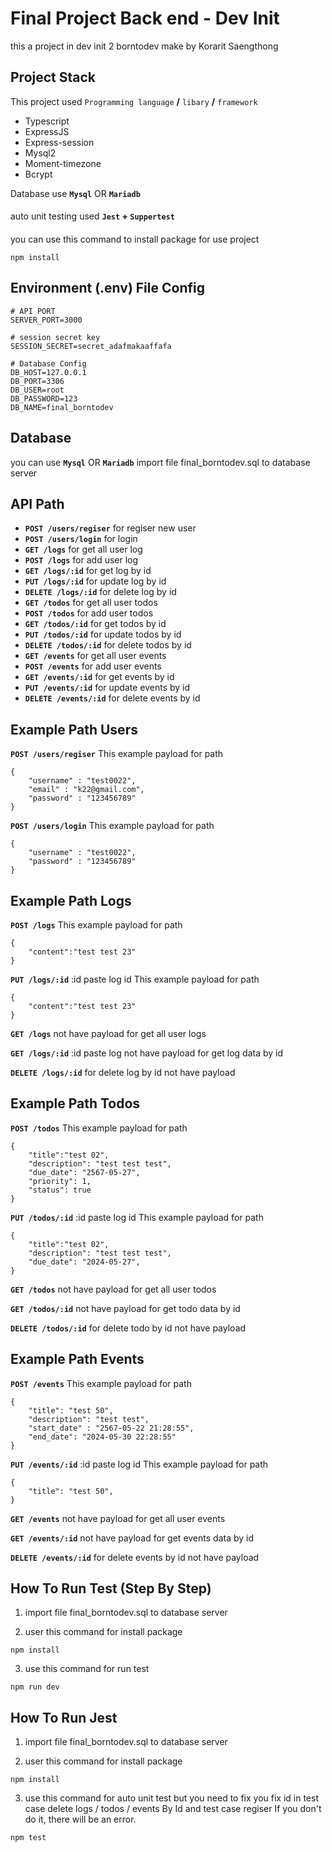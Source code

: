 # Final Project Back end - Dev Init

this a project in dev init 2 borntodev make by Korarit Saengthong
## Project Stack

This project used `Programming language` **/** `libary` **/** `framework`

- Typescript
- ExpressJS
- Express-session
- Mysql2
- Moment-timezone
- Bcrypt

Database use **`Mysql`** OR **`Mariadb`**

####
auto unit testing used **`Jest` + `Suppertest`**
####
you can use this command to install package for use project
``` 
npm install
```


## Environment (.env) File Config
```
# API PORT
SERVER_PORT=3000

# session secret key
SESSION_SECRET=secret_adafmakaaffafa

# Database Config
DB_HOST=127.0.0.1
DB_PORT=3306
DB_USER=root
DB_PASSWORD=123
DB_NAME=final_borntodev
```

## Database
you can use **`Mysql`** OR **`Mariadb`**  import file final_borntodev.sql to database server

## API Path

- **`POST /users/regiser`** for regiser new user
- **`POST /users/login`** for login
- **`GET /logs`** for get all user log
- **`POST /logs`** for add user log
- **`GET /logs/:id`** for get log by id
- **`PUT /logs/:id`** for update log by id
- **`DELETE /logs/:id`** for delete log by id
- **`GET /todos`** for get all user todos
- **`POST /todos`** for add user todos
- **`GET /todos/:id`** for get todos by id
- **`PUT /todos/:id`** for update todos by id
- **`DELETE /todos/:id`** for delete todos by id
- **`GET /events`** for get all user events
- **`POST /events`** for add user events
- **`GET /events/:id`** for get events by id
- **`PUT /events/:id`** for update events by id
- **`DELETE /events/:id`** for delete events by id
## Example Path Users
**`POST /users/regiser`** This example payload for path
```
{
    "username" : "test0022",
    "email" : "k22@gmail.com",
    "password" : "123456789"
}
```
**`POST /users/login`** This example payload for path
```
{
    "username" : "test0022",
    "password" : "123456789"
}
```

## Example Path Logs
**`POST /logs`** This example payload for path
```
{
    "content":"test test 23"
}
```
**`PUT /logs/:id`** :id paste log id This example payload for path
```
{
    "content":"test test 23"
}
```
**`GET /logs`** not have payload for get all user logs

**`GET /logs/:id`** :id paste log not have payload for get log data by id

**`DELETE /logs/:id`** for delete log by id not have payload

## Example Path Todos
**`POST /todos`** This example payload for path
```
{
    "title":"test 02",
    "description": "test test test",
    "due_date": "2567-05-27",
    "priority": 1,
    "status": true
}
```
**`PUT /todos/:id`** :id paste log id This example payload for path
```
{
    "title":"test 02",
    "description": "test test test",
    "due_date": "2024-05-27",
}
```
**`GET /todos`** not have payload for get all user todos

**`GET /todos/:id`** not have payload for get todo data by id


**`DELETE /todos/:id`** for delete todo by id not have payload



## Example Path Events
**`POST /events`** This example payload for path
```
{
    "title": "test 50",
    "description": "test test",
    "start_date" : "2567-05-22 21:28:55",
    "end_date": "2024-05-30 22:28:55"
}
```
**`PUT /events/:id`** :id paste log id This example payload for path
```
{
    "title": "test 50",
}
```
**`GET /events`** not have payload for get all user events

**`GET /events/:id`** not have payload for get events data by id


**`DELETE /events/:id`** for delete events by id not have payload

## How To Run Test (Step By Step)
1. import file final_borntodev.sql to database server

2. user this command for install package
```
npm install
```

3. use this command for run test
```
npm run dev
```

## How To Run Jest
1. import file final_borntodev.sql to database server

2. user this command for install package
```
npm install
```

3. use this command for auto unit test but you need to fix
you fix id in test case delete logs / todos / events By Id and test case regiser If you don't do it, there will be an error.
```
npm test
```